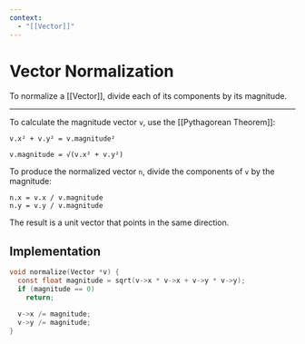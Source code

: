 ```yaml
---
context:
  - "[[Vector]]"
---
```


# Vector Normalization

To normalize a [[Vector]], divide each of its components by its magnitude.

---

To calculate the magnitude vector `v`, use the [[Pythagorean Theorem]]:

```
v.x² + v.y² = v.magnitude²

v.magnitude = √(v.x² + v.y²)
```

To produce the normalized vector `n`, divide the components of `v` by the magnitude:

```
n.x = v.x / v.magnitude
n.y = v.y / v.magnitude
```

The result is a unit vector that points in the same direction.

## Implementation

```c
void normalize(Vector *v) {
  const float magnitude = sqrt(v->x * v->x + v->y * v->y);
  if (magnitude == 0)
    return;

  v->x /= magnitude;
  v->y /= magnitude;
}
```
